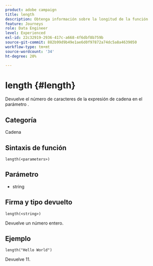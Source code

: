 ```yaml
---
product: adobe campaign
title: length
description: Obtenga información sobre la longitud de la función
feature: Journeys
role: Data Engineer
level: Experienced
exl-id: 22c32919-2936-417c-a668-4f6dbf8b759b
source-git-commit: 882b99d9b49e1ae6d0f97872a74dc5a8a4639050
workflow-type: tm+mt
source-wordcount: '34'
ht-degree: 20%

---
```


# length {#length}

Devuelve el número de caracteres de la expresión de cadena en el parámetro .

## Categoría

Cadena

## Sintaxis de función

`length(<parameters>)`

## Parámetro

* string

## Firma y tipo devuelto

`length(<string>)`

Devuelve un número entero.

## Ejemplo

`length("Hello World")`

Devuelve 11.
